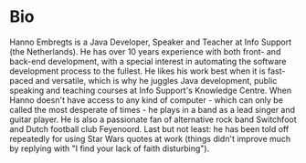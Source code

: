 # [](#bio)Bio

Hanno Embregts is a Java Developer, Speaker and Teacher at Info Support (the Netherlands). He has over 10 years experience with both front- and back-end development, with a special interest in automating the software development process to the fullest. He likes his work best when it is fast-paced and versatile, which is why he juggles Java development, public speaking and teaching courses at Info Support's Knowledge Centre. When Hanno doesn't have access to any kind of computer - which can only be called the most desperate of times - he plays in a band as a lead singer and guitar player. He is also a passionate fan of alternative rock band Switchfoot and Dutch football club Feyenoord. Last but not least: he has been told off repeatedly for using Star Wars quotes at work (things didn't improve much by replying with "I find your lack of faith disturbing").
